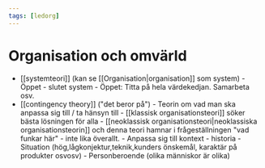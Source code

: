 ```yaml
---
tags: [ledorg]
---
```

# Organisation och omvärld

- [[systemteori]] (kan se [[Organisation|organisation]] som system)
	  - Öppet - slutet system
	  - Öppet: Titta på hela värdekedjan. Samarbeta osv. 
- [[contingency theory]] ("det beror på")
	  - Teorin om vad man ska anpassa sig till / ta hänsyn till
	  - [[klassisk organisationsteori]] söker bästa lösningen för alla
	  - [[neoklassisk organisationsteori|neoklassiska organisationsteorin]] och denna teori hamnar i frågeställningen "vad funkar här" - inte lika överallt.
	  - Anpassa sig till kontext - historia
	  - Situation (hög,lågkonjektur,teknik,kunders önskemål, karaktär på produkter osvosv)
	  - Personberoende (olika människor är olika)